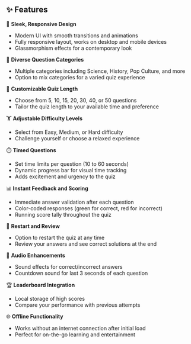 ## ✨ Features

🎨 **Sleek, Responsive Design**
- Modern UI with smooth transitions and animations
- Fully responsive layout, works on desktop and mobile devices
- Glassmorphism effects for a contemporary look

🌈 **Diverse Question Categories**
- Multiple categories including Science, History, Pop Culture, and more
- Option to mix categories for a varied quiz experience

🔢 **Customizable Quiz Length**
- Choose from 5, 10, 15, 20, 30, 40, or 50 questions
- Tailor the quiz length to your available time and preference

🏋️ **Adjustable Difficulty Levels**
- Select from Easy, Medium, or Hard difficulty
- Challenge yourself or choose a relaxed experience

⏱️ **Timed Questions**
- Set time limits per question (10 to 60 seconds)
- Dynamic progress bar for visual time tracking
- Adds excitement and urgency to the quiz

📊 **Instant Feedback and Scoring**
- Immediate answer validation after each question
- Color-coded responses (green for correct, red for incorrect)
- Running score tally throughout the quiz

🔁 **Restart and Review**
- Option to restart the quiz at any time
- Review your answers and see correct solutions at the end

🎵 **Audio Enhancements**
- Sound effects for correct/incorrect answers
- Countdown sound for last 3 seconds of each question

🏆 **Leaderboard Integration**
- Local storage of high scores
- Compare your performance with previous attempts

🌐 **Offline Functionality**
- Works without an internet connection after initial load
- Perfect for on-the-go learning and entertainment
